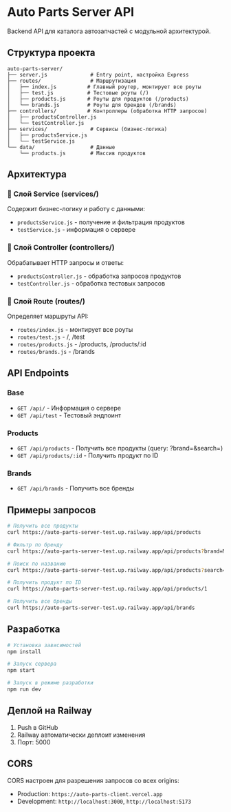 # Auto Parts Server API

Backend API для каталога автозапчастей с модульной архитектурой.

## Структура проекта

```
auto-parts-server/
├── server.js              # Entry point, настройка Express
├── routes/                # Маршрутизация
│   ├── index.js          # Главный роутер, монтирует все роуты
│   ├── test.js           # Тестовые роуты (/)
│   ├── products.js       # Роуты для продуктов (/products)
│   └── brands.js         # Роуты для брендов (/brands)
├── controllers/          # Контроллеры (обработка HTTP запросов)
│   ├── productsController.js
│   └── testController.js
├── services/              # Сервисы (бизнес-логика)
│   ├── productsService.js
│   └── testService.js
└── data/                  # Данные
    └── products.js        # Массив продуктов
```

## Архитектура

### 🔹 Слой Service (services/)
Содержит бизнес-логику и работу с данными:
- `productsService.js` - получение и фильтрация продуктов
- `testService.js` - информация о сервере

### 🔹 Слой Controller (controllers/)
Обрабатывает HTTP запросы и ответы:
- `productsController.js` - обработка запросов продуктов
- `testController.js` - обработка тестовых запросов

### 🔹 Слой Route (routes/)
Определяет маршруты API:
- `routes/index.js` - монтирует все роуты
- `routes/test.js` - /, /test
- `routes/products.js` - /products, /products/:id
- `routes/brands.js` - /brands

## API Endpoints

### Base
- `GET /api/` - Информация о сервере
- `GET /api/test` - Тестовый эндпоинт

### Products
- `GET /api/products` - Получить все продукты (query: ?brand=&search=)
- `GET /api/products/:id` - Получить продукт по ID

### Brands
- `GET /api/brands` - Получить все бренды

## Примеры запросов

```bash
# Получить все продукты
curl https://auto-parts-server-test.up.railway.app/api/products

# Фильтр по бренду
curl https://auto-parts-server-test.up.railway.app/api/products?brand=Mann

# Поиск по названию
curl https://auto-parts-server-test.up.railway.app/api/products?search=колодки

# Получить продукт по ID
curl https://auto-parts-server-test.up.railway.app/api/products/1

# Получить все бренды
curl https://auto-parts-server-test.up.railway.app/api/brands
```

## Разработка

```bash
# Установка зависимостей
npm install

# Запуск сервера
npm start

# Запуск в режиме разработки
npm run dev
```

## Деплой на Railway

1. Push в GitHub
2. Railway автоматически деплоит изменения
3. Порт: 5000

## CORS

CORS настроен для разрешения запросов со всех origins:
- Production: `https://auto-parts-client.vercel.app`
- Development: `http://localhost:3000`, `http://localhost:5173`

